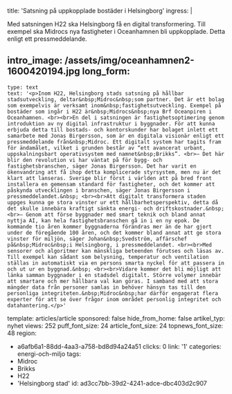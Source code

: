 title: 'Satsning på uppkopplade bostäder i Helsingborg'
ingress: |
  <p>Med satsningen H22 ska Helsingborg få en digital transformering. Till exempel ska Midrocs nya fastigheter i Oceanhamnen bli uppkopplade. Detta enligt ett pressmeddelande.
  </p>
  
intro_image: /assets/img/oceanhamnen2-1600420194.jpg
long_form:
  -
    type: text
    text: '<p>Inom H22, Helsingborg stads satsning på hållbar stadsutveckling, deltar&nbsp;Midroc&nbsp;som partner. Det är ett bolag som exempelvis är verksamt inom&nbsp;fastighetsutveckling. Exempel på bostäder som ingår i H22 är&nbsp;Midrocs&nbsp;nya Brf Oceanpiren i Oceanhamnen. <br><br>En del i satsningen är fastighetsoptimering genom introduktion av ny digital infrastruktur i byggnader. För att kunna erbjuda detta till bostads- och kontorskunder har bolaget inlett ett samarbete med Jonas Birgersson, som är en digitala visionär enligt ett pressmeddelande från&nbsp;Midroc. Ett digitalt system har tagits fram för ändamålet, vilket i grunden består av “ett avancerat urbant, uppskalningsbart operativsystem med namnet&nbsp;Brikks”. <br>– Det här blir den revolution vi har väntat på för bygg- och fastighetsbranschen, säger Jonas Birgersson. Det har varit en ökenvandring att få ihop detta komplicerade styrsystem, men nu är det klart att lanseras. Sverige blir först i världen att på bred front installera en gemensam standard för fastigheter, och det kommer att påskynda utvecklingen i branschen, säger Jonas Birgersson i pressmeddelandet.&nbsp; <br><br>Att digitalt transformera staden uppges kunna ge stora vinster ur ett hållbarhetsperspektiv, detta då det skulle innebära kraftigt sänkta energi- och driftskostnader.&nbsp; <br>– Genom att förse byggnader med smart teknik och bland annat nyttja AI, kan hela fastighetsbranschen gå in i en ny epok. De kommande tio åren kommer byggnaderna förändras mer än de har gjort under de föregående 100 åren, och det kommer bland annat att ge stora vinster för miljön, säger Johan&nbsp;Svedström, affärschef på&nbsp;Midroc&nbsp;i Helsingborg, i pressmeddelandet. <br><br>Med sensorer och algoritmer kan mänskliga beteenden förutses och läsas av. Till exempel kan sådant som belysning, temperatur och ventilation ställas in automatiskt via en persons smarta nyckel för att passera in och ut ur en byggnad.&nbsp; <br><br>Vidare kommer det bli möjligt att länka samman byggnader i en stadsdel digitalt. Större volymer innebär att smartare och mer hållbara val kan göras. I samband med att stora mängder data från personer samlas in behöver hänsyn tas till den personliga integriteten.&nbsp;Midroc&nbsp;har därför engagerat flera experter för att se över frågor inom området personlig integritet och datahantering.</p>'
template: articles/article
sponsored: false
hide_from_home: false
artikel_typ: nyhet
views: 252
puff_font_size: 24
article_font_size: 24
topnews_font_size: 48
region:
  - a6afb6a1-88dd-4aa3-a758-bd8d94a24a51
clicks: 0
link: '1'
categories: energi-och-miljo
tags:
  - Midroc
  - Brikks
  - H22
  - 'Helsingborg stad'
id: ad3cc7bb-39d2-4241-adce-dbc403d2c907
